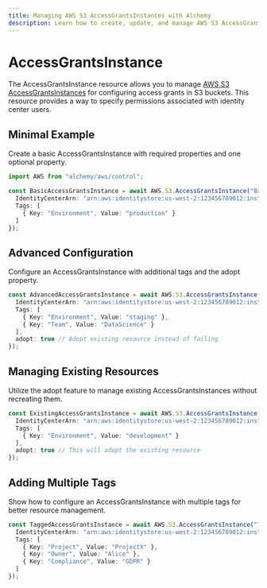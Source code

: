 ```yaml
---
title: Managing AWS S3 AccessGrantsInstances with Alchemy
description: Learn how to create, update, and manage AWS S3 AccessGrantsInstances using Alchemy Cloud Control.
---
```


# AccessGrantsInstance

The AccessGrantsInstance resource allows you to manage [AWS S3 AccessGrantsInstances](https://docs.aws.amazon.com/s3/latest/userguide/) for configuring access grants in S3 buckets. This resource provides a way to specify permissions associated with identity center users.

## Minimal Example

Create a basic AccessGrantsInstance with required properties and one optional property.

```ts
import AWS from "alchemy/aws/control";

const BasicAccessGrantsInstance = await AWS.S3.AccessGrantsInstance("BasicAccessGrants", {
  IdentityCenterArn: "arn:aws:identitystore:us-west-2:123456789012:instance/abcd1234-5678-90ef-ghij-klmnopqrstuv",
  Tags: [
    { Key: "Environment", Value: "production" }
  ]
});
```

## Advanced Configuration

Configure an AccessGrantsInstance with additional tags and the adopt property.

```ts
const AdvancedAccessGrantsInstance = await AWS.S3.AccessGrantsInstance("AdvancedAccessGrants", {
  IdentityCenterArn: "arn:aws:identitystore:us-west-2:123456789012:instance/abcd1234-5678-90ef-ghij-klmnopqrstuv",
  Tags: [
    { Key: "Environment", Value: "staging" },
    { Key: "Team", Value: "DataScience" }
  ],
  adopt: true // Adopt existing resource instead of failing
});
```

## Managing Existing Resources

Utilize the adopt feature to manage existing AccessGrantsInstances without recreating them.

```ts
const ExistingAccessGrantsInstance = await AWS.S3.AccessGrantsInstance("ExistingAccessGrants", {
  IdentityCenterArn: "arn:aws:identitystore:us-west-2:123456789012:instance/abcd1234-5678-90ef-ghij-klmnopqrstuv",
  Tags: [
    { Key: "Environment", Value: "development" }
  ],
  adopt: true // This will adopt the existing resource
});
```

## Adding Multiple Tags

Show how to configure an AccessGrantsInstance with multiple tags for better resource management.

```ts
const TaggedAccessGrantsInstance = await AWS.S3.AccessGrantsInstance("TaggedAccessGrants", {
  IdentityCenterArn: "arn:aws:identitystore:us-west-2:123456789012:instance/abcd1234-5678-90ef-ghij-klmnopqrstuv",
  Tags: [
    { Key: "Project", Value: "ProjectX" },
    { Key: "Owner", Value: "Alice" },
    { Key: "Compliance", Value: "GDPR" }
  ]
});
```